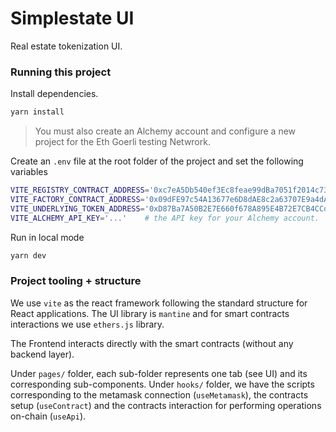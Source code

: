 # Simplestate UI

Real estate tokenization UI.

### Running this project

Install dependencies.

```sh
yarn install
```

> You must also create an Alchemy account and configure a new project for the Eth Goerli testing Netwrork.

Create an `.env` file at the root folder of the project and set the following variables

```sh
VITE_REGISTRY_CONTRACT_ADDRESS='0xc7eA5Db540ef3Ec8feae99dBa7051f2014c731FC'
VITE_FACTORY_CONTRACT_ADDRESS='0x09dFE97c54A13677e6D8dAE8c2a63707E9a4dA56'
VITE_UNDERLYING_TOKEN_ADDRESS='0xD87Ba7A50B2E7E660f678A895E4B72E7CB4CCd9C' # USDC
VITE_ALCHEMY_API_KEY='...'    # the API key for your Alchemy account.
```

Run in local mode

```sh
yarn dev
```

### Project tooling + structure

We use `vite` as the react framework following the standard structure for React applications. The UI library is `mantine` and for smart contracts interactions we use `ethers.js` library.

The Frontend interacts directly with the smart contracts (without any backend layer).

Under `pages/` folder, each sub-folder represents one tab (see UI) and its corresponding sub-components.
Under `hooks/` folder, we have the scripts corresponding to the metamask connection (`useMetamask`), the contracts setup (`useContract`) and the contracts interaction for performing operations on-chain (`useApi`).
